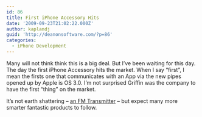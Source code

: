 ```yaml
---
id: 86
title: First iPhone Accessory Hits
date: '2009-09-23T21:02:22.000Z'
author: kaplandj
guid: 'http://deanonsoftware.com/?p=86'
categories:
  - iPhone Development
---
```

Many will not think think this is a big deal. But I’ve been waiting for this day. The day the first iPhone Accessory hits the market. When I say “first”, I mean the firsts one that communicates with an App via the new pipes opened up by Apple is OS 3.0. I’m not surprised Griffin was the company to have the first “thing” on the market.

It’s not earth shattering – [an FM Transmitter](http://gizmodo.com/5365347/griffins-itrip-fm-transmitter-hardware-controlled-through-an-iphone-app) – but expect many more smarter fantastic products to follow.
